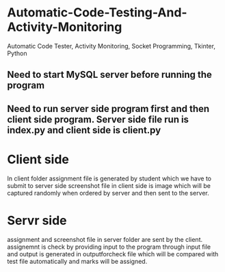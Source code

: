 # Automatic-Code-Testing-And-Activity-Monitoring
Automatic Code Tester, Activity Monitoring, Socket Programming, Tkinter, Python
## Need to start MySQL server before running the program
## Need to run server side program first and then client side program. Server side file run is index.py and client side is client.py
# Client side
In client folder assignment file is generated by student which we have to submit to server side
screenshot file in client side is image which will be captured randomly when ordered by server and then sent to the server.
# Servr side
assignment and screenshot file in server folder are sent by the client.
assignemnt is check by providing input to the program through input file and output is generated in outputforcheck file which will be compared with test file automatically and marks will be assigned.
